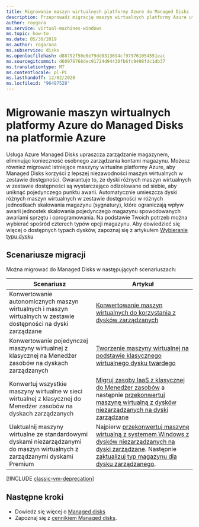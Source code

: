 ```yaml
---
title: Migrowanie maszyn wirtualnych platformy Azure do Managed Disks
description: Przeprowadź migrację maszyn wirtualnych platformy Azure utworzonych przy użyciu dysków niezarządzanych na kontach magazynu, aby użyć Managed Disks.
author: roygara
ms.service: virtual-machines-windows
ms.topic: how-to
ms.date: 05/30/2019
ms.author: rogarana
ms.subservice: disks
ms.openlocfilehash: d88792f50e0e79dd0313694cf979761054551eac
ms.sourcegitcommit: d60976768dec91724d94430fb6fc9498fdc1db37
ms.translationtype: MT
ms.contentlocale: pl-PL
ms.lasthandoff: 12/02/2020
ms.locfileid: "96487528"
---
```

# <a name="migrate-azure-vms-to-managed-disks-in-azure"></a>Migrowanie maszyn wirtualnych platformy Azure do Managed Disks na platformie Azure

Usługa Azure Managed Disks upraszcza zarządzanie magazynem, eliminując konieczność osobnego zarządzania kontami magazynu.  Możesz również migrować istniejące maszyny wirtualne platformy Azure, aby Managed Disks korzyści z lepszej niezawodności maszyn wirtualnych w zestawie dostępności. Gwarantuje to, że dyski różnych maszyn wirtualnych w zestawie dostępności są wystarczająco odizolowane od siebie, aby uniknąć pojedynczego punktu awarii. Automatycznie umieszcza dyski różnych maszyn wirtualnych w zestawie dostępności w różnych jednostkach skalowania magazynu (sygnatury), które ograniczają wpływ awarii jednostek skalowania pojedynczego magazynu spowodowanych awariami sprzętu i oprogramowania.
Na podstawie Twoich potrzeb można wybierać spośród czterech typów opcji magazynu. Aby dowiedzieć się więcej o dostępnych typach dysków, zapoznaj się z artykułem [Wybieranie typu dysku](../disks-types.md)

## <a name="migration-scenarios"></a>Scenariusze migracji

Można migrować do Managed Disks w następujących scenariuszach:

|Scenariusz  |Artykuł  |
|---------|---------|
|Konwertowanie autonomicznych maszyn wirtualnych i maszyn wirtualnych w zestawie dostępności na dyski zarządzane     |[Konwertowanie maszyn wirtualnych do korzystania z dysków zarządzanych](convert-unmanaged-to-managed-disks.md)         |
|Konwertowanie pojedynczej maszyny wirtualnej z klasycznej na Menedżer zasobów na dyskach zarządzanych     |[Tworzenie maszyny wirtualnej na podstawie klasycznego wirtualnego dysku twardego](create-vm-specialized-portal.md)         |
|Konwertuj wszystkie maszyny wirtualne w sieci wirtualnej z klasycznej do Menedżer zasobów na dyskach zarządzanych     |[Migruj zasoby IaaS z klasycznej do Menedżer zasobów](../migration-classic-resource-manager-ps.md) a następnie [przekonwertuj maszynę wirtualną z dysków niezarządzanych na dyski zarządzane](convert-unmanaged-to-managed-disks.md)         |
|Uaktualnij maszyny wirtualne ze standardowymi dyskami niezarządzanymi do maszyn wirtualnych z zarządzanymi dyskami Premium     | Najpierw [przekonwertuj maszynę wirtualną z systemem Windows z dysków niezarządzanych na dyski zarządzane](convert-unmanaged-to-managed-disks.md). Następnie [zaktualizuj typ magazynu dla dysku zarządzanego](convert-disk-storage.md).         |

[!INCLUDE [classic-vm-deprecation](../../../includes/classic-vm-deprecation.md)]

## <a name="next-steps"></a>Następne kroki

- Dowiedz się więcej o [Managed disks](../managed-disks-overview.md)
- Zapoznaj się z [cennikiem Managed disks](https://azure.microsoft.com/pricing/details/managed-disks/).